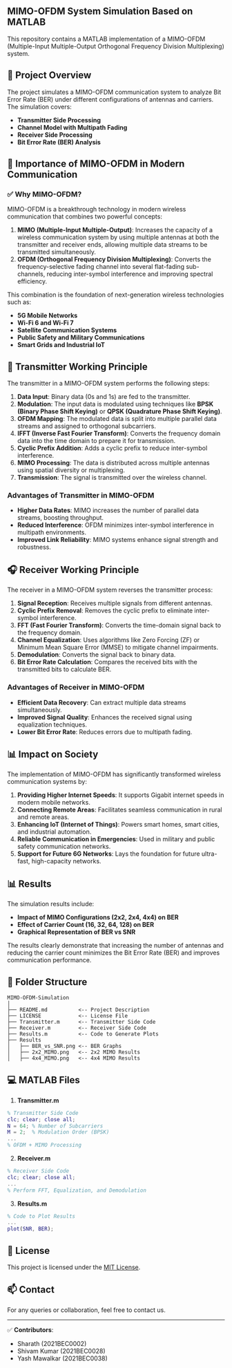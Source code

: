 ## MIMO-OFDM System Simulation Based on MATLAB

This repository contains a MATLAB implementation of a MIMO-OFDM (Multiple-Input Multiple-Output Orthogonal Frequency Division Multiplexing) system.

## 🚀 Project Overview
The project simulates a MIMO-OFDM communication system to analyze Bit Error Rate (BER) under different configurations of antennas and carriers. The simulation covers:
- **Transmitter Side Processing**
- **Channel Model with Multipath Fading**
- **Receiver Side Processing**
- **Bit Error Rate (BER) Analysis**

## 📜 Importance of MIMO-OFDM in Modern Communication
### ✅ Why MIMO-OFDM?
MIMO-OFDM is a breakthrough technology in modern wireless communication that combines two powerful concepts:
1. **MIMO (Multiple-Input Multiple-Output)**: Increases the capacity of a wireless communication system by using multiple antennas at both the transmitter and receiver ends, allowing multiple data streams to be transmitted simultaneously.
2. **OFDM (Orthogonal Frequency Division Multiplexing)**: Converts the frequency-selective fading channel into several flat-fading sub-channels, reducing inter-symbol interference and improving spectral efficiency.

This combination is the foundation of next-generation wireless technologies such as:
- **5G Mobile Networks**
- **Wi-Fi 6 and Wi-Fi 7**
- **Satellite Communication Systems**
- **Public Safety and Military Communications**
- **Smart Grids and Industrial IoT**

## 📡 Transmitter Working Principle
The transmitter in a MIMO-OFDM system performs the following steps:

1. **Data Input**: Binary data (0s and 1s) are fed to the transmitter.
2. **Modulation**: The input data is modulated using techniques like **BPSK (Binary Phase Shift Keying)** or **QPSK (Quadrature Phase Shift Keying)**.
3. **OFDM Mapping**: The modulated data is split into multiple parallel data streams and assigned to orthogonal subcarriers.
4. **IFFT (Inverse Fast Fourier Transform)**: Converts the frequency domain data into the time domain to prepare it for transmission.
5. **Cyclic Prefix Addition**: Adds a cyclic prefix to reduce inter-symbol interference.
6. **MIMO Processing**: The data is distributed across multiple antennas using spatial diversity or multiplexing.
7. **Transmission**: The signal is transmitted over the wireless channel.

### Advantages of Transmitter in MIMO-OFDM
- **Higher Data Rates**: MIMO increases the number of parallel data streams, boosting throughput.
- **Reduced Interference**: OFDM minimizes inter-symbol interference in multipath environments.
- **Improved Link Reliability**: MIMO systems enhance signal strength and robustness.

## 🎧 Receiver Working Principle
The receiver in a MIMO-OFDM system reverses the transmitter process:

1. **Signal Reception**: Receives multiple signals from different antennas.
2. **Cyclic Prefix Removal**: Removes the cyclic prefix to eliminate inter-symbol interference.
3. **FFT (Fast Fourier Transform)**: Converts the time-domain signal back to the frequency domain.
4. **Channel Equalization**: Uses algorithms like Zero Forcing (ZF) or Minimum Mean Square Error (MMSE) to mitigate channel impairments.
5. **Demodulation**: Converts the signal back to binary data.
6. **Bit Error Rate Calculation**: Compares the received bits with the transmitted bits to calculate BER.

### Advantages of Receiver in MIMO-OFDM
- **Efficient Data Recovery**: Can extract multiple data streams simultaneously.
- **Improved Signal Quality**: Enhances the received signal using equalization techniques.
- **Lower Bit Error Rate**: Reduces errors due to multipath fading.

## 📊 Impact on Society
The implementation of MIMO-OFDM has significantly transformed wireless communication systems by:

1. **Providing Higher Internet Speeds**: It supports Gigabit internet speeds in modern mobile networks.
2. **Connecting Remote Areas**: Facilitates seamless communication in rural and remote areas.
3. **Enhancing IoT (Internet of Things)**: Powers smart homes, smart cities, and industrial automation.
4. **Reliable Communication in Emergencies**: Used in military and public safety communication networks.
5. **Support for Future 6G Networks**: Lays the foundation for future ultra-fast, high-capacity networks.

## 📊 Results
The simulation results include:
- **Impact of MIMO Configurations (2x2, 2x4, 4x4) on BER**
- **Effect of Carrier Count (16, 32, 64, 128) on BER**
- **Graphical Representation of BER vs SNR**

The results clearly demonstrate that increasing the number of antennas and reducing the carrier count minimizes the Bit Error Rate (BER) and improves communication performance.

## 📂 Folder Structure
```
MIMO-OFDM-Simulation
│
├── README.md          <-- Project Description
├── LICENSE            <-- License File
├── Transmitter.m      <-- Transmitter Side Code
├── Receiver.m         <-- Receiver Side Code
├── Results.m          <-- Code to Generate Plots
├── Results
│   ├── BER_vs_SNR.png <-- BER Graphs
│   ├── 2x2_MIMO.png   <-- 2x2 MIMO Results
│   ├── 4x4_MIMO.png   <-- 4x4 MIMO Results
```

## 💻 MATLAB Files
1. **Transmitter.m**
```matlab
% Transmitter Side Code
clc; clear; close all;
N = 64; % Number of Subcarriers
M = 2;  % Modulation Order (BPSK)
...
% OFDM + MIMO Processing
```

2. **Receiver.m**
```matlab
% Receiver Side Code
clc; clear; close all;
...
% Perform FFT, Equalization, and Demodulation
```

3. **Results.m**
```matlab
% Code to Plot Results
...
plot(SNR, BER);
```

## 📜 License
This project is licensed under the [MIT License](LICENSE).

## 📫 Contact
For any queries or collaboration, feel free to contact us.

---
✅ **Contributors**: 
- Sharath (2021BEC0002)
- Shivam Kumar (2021BEC0028)
- Yash Mawalkar (2021BEC0038)
